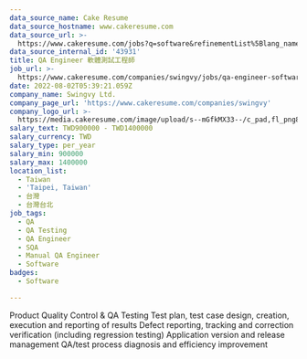 ```yaml
---
data_source_name: Cake Resume
data_source_hostname: www.cakeresume.com
data_source_url: >-
  https://www.cakeresume.com/jobs?q=software&refinementList%5Blang_name%5D%5B0%5D=English&refinementList%5Bsalary_type%5D=per_year&range%5Bsalary_range%5D%5Bmin%5D=1000000&page=2
data_source_internal_id: '43931'
title: QA Engineer 軟體測試工程師
job_url: >-
  https://www.cakeresume.com/companies/swingvy/jobs/qa-engineer-software-testing-engineer-65c1cd
date: 2022-08-02T05:39:21.059Z
company_name: Swingvy Ltd.
company_page_url: 'https://www.cakeresume.com/companies/swingvy'
company_logo_url: >-
  https://media.cakeresume.com/image/upload/s--mGfkMX33--/c_pad,fl_png8,h_200,w_200/v1659418857/hlrfahyv2vzczghwlumf.png
salary_text: TWD900000 - TWD1400000
salary_currency: TWD
salary_type: per_year
salary_min: 900000
salary_max: 1400000
location_list:
  - Taiwan
  - 'Taipei, Taiwan'
  - 台灣
  - 台灣台北
job_tags:
  - QA
  - QA Testing
  - QA Engineer
  - SQA
  - Manual QA Engineer
  - Software
badges:
  - Software

---
```


Product Quality Control & QA Testing Test plan, test case design, creation, execution and reporting of results Defect reporting, tracking and correction verification (including regression testing) Application version and release management QA/test process diagnosis and efficiency improvement
